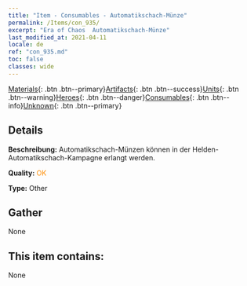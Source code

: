 ```yaml
---
title: "Item - Consumables - Automatikschach-Münze"
permalink: /Items/con_935/
excerpt: "Era of Chaos  Automatikschach-Münze"
last_modified_at: 2021-04-11
locale: de
ref: "con_935.md"
toc: false
classes: wide
---
```

 [Materials](/de/Items/){: .btn .btn--primary}[Artifacts](/de/Items/Artifacts/){: .btn .btn--success}[Units](/de/Items/Units/){: .btn .btn--warning}[Heroes](/de/Items/Heroes/){: .btn .btn--danger}[Consumables](/de/Items/Consumables/){: .btn .btn--info}[Unknown](/de/Items/Unknown/){: .btn .btn--primary}

## Details
 **Beschreibung:** Automatikschach-Münzen können in der Helden-Automatikschach-Kampagne erlangt werden.

 **Quality:** <span style="color: #FF8C00">OK</span>

 **Type:** Other

## Gather

  None

## This item contains:

  None

